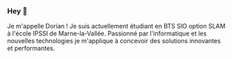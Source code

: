### Hey 👋

Je m'appelle Dorian !
Je suis actuellement étudiant en BTS SIO option SLAM à l'école IPSSI de Marne-la-Vallée. 
Passionné par l'informatique et les nouvelles technologies je m'applique à concevoir des solutions innovantes et performantes.
<!--
**EvilKroma/EvilKroma** is a ✨ _special_ ✨ repository because its `README.md` (this file) appears on your GitHub profile.

Here are some ideas to get you started:

- 🔭 I’m currently working on ...
- 🌱 I’m currently learning ...
- 👯 I’m looking to collaborate on ...
- 🤔 I’m looking for help with ...
- 💬 Ask me about ...
- 📫 How to reach me: ...
- 😄 Pronouns: ...
- ⚡ Fun fact: ...
-->
